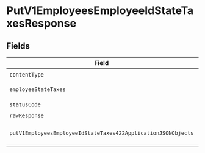 # PutV1EmployeesEmployeeIdStateTaxesResponse


## Fields

| Field                                                                                                                                     | Type                                                                                                                                      | Required                                                                                                                                  | Description                                                                                                                               |
| ----------------------------------------------------------------------------------------------------------------------------------------- | ----------------------------------------------------------------------------------------------------------------------------------------- | ----------------------------------------------------------------------------------------------------------------------------------------- | ----------------------------------------------------------------------------------------------------------------------------------------- |
| `contentType`                                                                                                                             | *string*                                                                                                                                  | :heavy_check_mark:                                                                                                                        | N/A                                                                                                                                       |
| `employeeStateTaxes`                                                                                                                      | [shared.EmployeeStateTax](../../models/shared/employeestatetax.md)[]                                                                      | :heavy_minus_sign:                                                                                                                        | Example response                                                                                                                          |
| `statusCode`                                                                                                                              | *number*                                                                                                                                  | :heavy_check_mark:                                                                                                                        | N/A                                                                                                                                       |
| `rawResponse`                                                                                                                             | [AxiosResponse](https://axios-http.com/docs/res_schema)                                                                                   | :heavy_minus_sign:                                                                                                                        | N/A                                                                                                                                       |
| `putV1EmployeesEmployeeIdStateTaxes422ApplicationJSONObjects`                                                                             | [PutV1EmployeesEmployeeIdStateTaxes422ApplicationJSON](../../models/operations/putv1employeesemployeeidstatetaxes422applicationjson.md)[] | :heavy_minus_sign:                                                                                                                        | Unprocessable Entity (WebDAV)                                                                                                             |